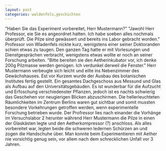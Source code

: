 ```yaml
---
layout: post
categories: waldenfels,geschichten
---
```


"Haben Sie das Experiment vorbereitet, Herr Mustermann?"
"Jawohl Herr Professor, eie Sie es angeordnet hatten. Ich habe soeben alles nochmals überprüft. Die Pilze sind gewässert und bereits ins Labor gebracht worden." Professor von Wladenfels nickte kurz, wenigstens einer seiner Doktoranden schien etwas zu taugen. Den ganzen Tag hatte er mit Vorlesungen und Dienstgesprächen verbracht, wenigstens etwas wollte er noch an seiner Forschung arbeiten.
"Bitte bereiten sie den Aetherinkubator vor, ich denke 200g Pilzmasse werden genügen. Ich verdunkel derweil die Fenster."
Herr Mustermann verbeugte sich leicht und eilte ins Nebenzimmer des Gewächshauses. Est vor Kurzem wurde der Ausbau des botanischen Institutes fertig gestellt. Ein gesamtes Dachgeschoss aus Messund und Glas als Aufbau auf den Universitätsgebäuden. Es ist wunderbar für die Aufzucht und Erfoschung verschiedenster Pflanzen, jedoch ist es nachts schwierig das Geschehen vor neugierigen Blicken abzuschirmen. Die hellerleuchteten Räumlichkeiten im Zentrum Berlins waren gut sichtbar und somit mussten besondere Vorkehrungen getroffen werden, wenn experimentelle Forschung betrieben wurde. 
Der Profressor lies nach einander die Vorhänge im Versuchslabor 2 herunter während Herr Mustermann die Pilze in einen der Glaskästen legte und den Aetherkompressor (?) anschloss. Als alles vorbereitet war, legten beide die schweren ledernen Schürzen an und zogen die Handschuhe über. Man konnte beim Experimentieren mit Aether nie vorsichtig genug sein, vor allem nach dem schrecklichen Unfall vor 3 Jahren. 

